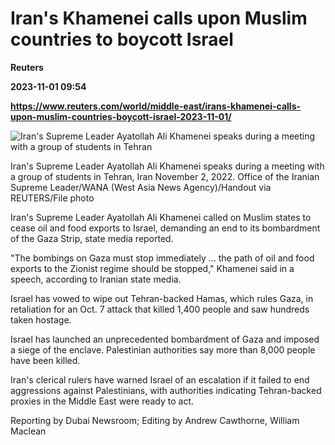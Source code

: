 # Iran's Khamenei calls upon Muslim countries to boycott Israel
**Reuters**

**2023-11-01 09:54**

**https://www.reuters.com/world/middle-east/irans-khamenei-calls-upon-muslim-countries-boycott-israel-2023-11-01/**

![Iran's Supreme Leader Ayatollah Ali Khamenei speaks during a meeting with a group of students in Tehran](https://www.reuters.com/resizer/DG5qwBRruiq1DjMTsCOmE28YWfA=/1920x0/filters:quality(80)/cloudfront-us-east-2.images.arcpublishing.com/reuters/K5P6L3757ZIZVB4XNTRLCVVAFE.jpg)

Iran's Supreme Leader Ayatollah Ali Khamenei speaks during a meeting with a group of students in Tehran, Iran November 2, 2022. Office of the Iranian Supreme Leader/WANA (West Asia News Agency)/Handout via REUTERS/File photo

Iran's Supreme Leader Ayatollah Ali Khamenei called on Muslim states to cease oil and food exports to Israel, demanding an end to its bombardment of the Gaza Strip, state media reported.

"The bombings on Gaza must stop immediately ... the path of oil and food exports to the Zionist regime should be stopped," Khamenei said in a speech, according to Iranian state media.

Israel has vowed to wipe out Tehran-backed Hamas, which rules Gaza, in retaliation for an Oct. 7 attack that killed 1,400 people and saw hundreds taken hostage.

Israel has launched an unprecedented bombardment of Gaza and imposed a siege of the enclave. Palestinian authorities say more than 8,000 people have been killed.

Iran's clerical rulers have warned Israel of an escalation if it failed to end aggressions against Palestinians, with authorities indicating Tehran-backed proxies in the Middle East were ready to act.

Reporting by Dubai Newsroom; Editing by Andrew Cawthorne, William Maclean